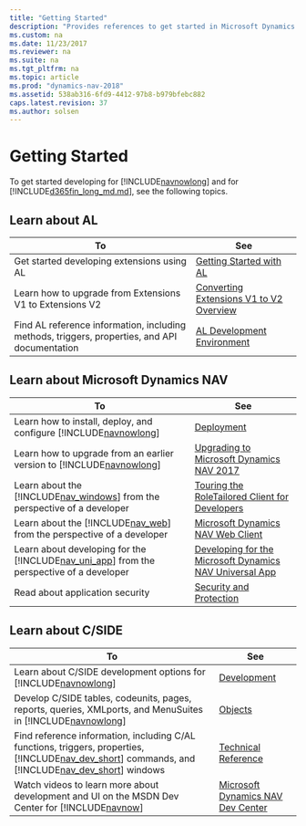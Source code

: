 ```yaml
---
title: "Getting Started"
description: "Provides references to get started in Microsoft Dynamics NAV 2018 and Dynamics 365 Business Central."
ms.custom: na
ms.date: 11/23/2017
ms.reviewer: na
ms.suite: na
ms.tgt_pltfrm: na
ms.topic: article
ms.prod: "dynamics-nav-2018"
ms.assetid: 538ab316-6fd9-4412-97b8-b979bfebc882
caps.latest.revision: 37
ms.author: solsen
---
```


# Getting Started
To get started developing for [!INCLUDE[navnowlong](includes/navnowlong_md.md)] and for [!INCLUDE[d365fin_long_md.md](includes/d365fin_long_md.md)], see the following topics.

## Learn about AL

|To|See|  
|--------|---------|  
|Get started developing extensions using AL|[Getting Started with AL](developer/devenv-get-started.md)|
|Learn how to upgrade from Extensions V1 to Extensions V2|[Converting Extensions V1 to V2 Overview](developer/devenv-upgrade-v1-to-v2-overview.md)|
|Find AL reference information, including methods, triggers, properties, and API documentation|[AL Development Environment](developer/devenv-reference-overview.md)|

## Learn about Microsoft Dynamics NAV

|To|See|
|----|--------|
|Learn how to install, deploy, and configure [!INCLUDE[navnowlong](includes/navnowlong_md.md)]|[Deployment](Deployment.md)| 
|Learn how to upgrade from an earlier version to [!INCLUDE[navnowlong](includes/navnowlong_md.md)]|[Upgrading to Microsoft Dynamics NAV 2017](Upgrading-to-Microsoft-Dynamics-NAV-2017.md)|
|Learn about the [!INCLUDE[nav_windows](includes/nav_windows_md.md)] from the perspective of a developer|[Touring the RoleTailored Client for Developers](Touring-the-RoleTailored-Client-for-Developers.md)|  
|Learn about the [!INCLUDE[nav_web](includes/nav_web_md.md)] from the perspective of a developer|[Microsoft Dynamics NAV Web Client](Microsoft-Dynamics-NAV-Web-Client.md)|  
|Learn about developing for the [!INCLUDE[nav_uni_app](includes/nav_uni_app_md.md)] from the perspective of a developer|[Developing for the Microsoft Dynamics NAV Universal App](Developing-for-the-Microsoft-Dynamics-NAV-Universal-App.md)| 
|Read about application security|[Security and Protection](Security-and-Protection.md)|  

## Learn about C/SIDE

|To |See |
|----|-------|
|Learn about C/SIDE development options for [!INCLUDE[navnowlong](includes/navnowlong_md.md)]|[Development](Development.md) 
|Develop C/SIDE tables, codeunits, pages, reports, queries, XMLports, and MenuSuites in [!INCLUDE[navnowlong](includes/navnowlong_md.md)]|[Objects](Objects.md)|  
|Find reference information, including C/AL functions, triggers, properties, [!INCLUDE[nav_dev_short](includes/nav_dev_short_md.md)] commands, and [!INCLUDE[nav_dev_short](includes/nav_dev_short_md.md)] windows|[Technical Reference](Technical-Reference.md)|  
|Watch videos to learn more about development and UI on the MSDN Dev Center for [!INCLUDE[navnow](includes/navnow_md.md)]|[Microsoft Dynamics NAV Dev Center](https://go.microsoft.com/fwlink/?LinkId=529790)|
